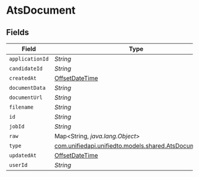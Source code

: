 # AtsDocument


## Fields

| Field                                                                                            | Type                                                                                             | Required                                                                                         | Description                                                                                      |
| ------------------------------------------------------------------------------------------------ | ------------------------------------------------------------------------------------------------ | ------------------------------------------------------------------------------------------------ | ------------------------------------------------------------------------------------------------ |
| `applicationId`                                                                                  | *String*                                                                                         | :heavy_minus_sign:                                                                               | N/A                                                                                              |
| `candidateId`                                                                                    | *String*                                                                                         | :heavy_minus_sign:                                                                               | N/A                                                                                              |
| `createdAt`                                                                                      | [OffsetDateTime](https://docs.oracle.com/javase/8/docs/api/java/time/OffsetDateTime.html)        | :heavy_minus_sign:                                                                               | N/A                                                                                              |
| `documentData`                                                                                   | *String*                                                                                         | :heavy_minus_sign:                                                                               | N/A                                                                                              |
| `documentUrl`                                                                                    | *String*                                                                                         | :heavy_minus_sign:                                                                               | N/A                                                                                              |
| `filename`                                                                                       | *String*                                                                                         | :heavy_minus_sign:                                                                               | N/A                                                                                              |
| `id`                                                                                             | *String*                                                                                         | :heavy_minus_sign:                                                                               | N/A                                                                                              |
| `jobId`                                                                                          | *String*                                                                                         | :heavy_minus_sign:                                                                               | N/A                                                                                              |
| `raw`                                                                                            | Map<String, *java.lang.Object*>                                                                  | :heavy_minus_sign:                                                                               | N/A                                                                                              |
| `type`                                                                                           | [com.unifiedapi.unifiedto.models.shared.AtsDocumentType](../../models/shared/AtsDocumentType.md) | :heavy_minus_sign:                                                                               | N/A                                                                                              |
| `updatedAt`                                                                                      | [OffsetDateTime](https://docs.oracle.com/javase/8/docs/api/java/time/OffsetDateTime.html)        | :heavy_minus_sign:                                                                               | N/A                                                                                              |
| `userId`                                                                                         | *String*                                                                                         | :heavy_minus_sign:                                                                               | N/A                                                                                              |